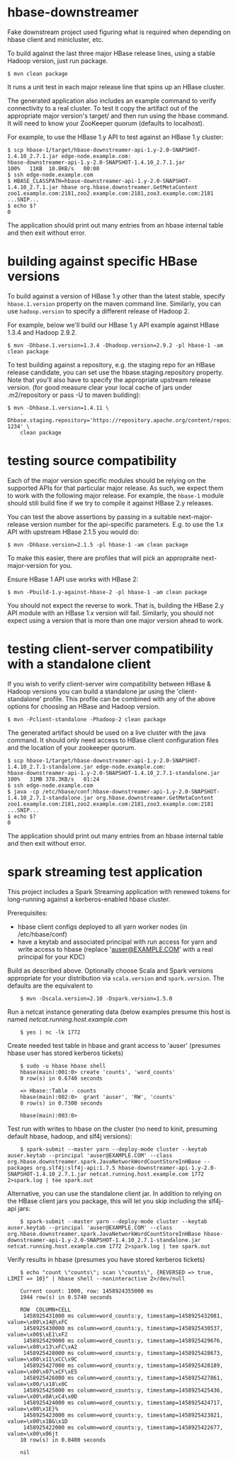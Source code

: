 hbase-downstreamer
==================

Fake downstream project used figuring what is required when depending on hbase client and minicluster, etc.

To build against the last three major HBase release lines, using a stable Hadoop version, just run package.

    $ mvn clean package

It runs a unit test in each major release line that spins up an HBase cluster.

The generated application also includes an example command to verify connectivity to a real cluster.
To test it copy the artifact out of the appropriate major version's target/ and then run using the hbase command. It will need to know
your ZooKeeper quorum (defaults to localhost).

For example, to use the HBase 1.y API to test against an HBase 1.y cluster:

    $ scp hbase-1/target/hbase-downstreamer-api-1.y-2.0-SNAPSHOT-1.4.10_2.7.1.jar edge-node.example.com:
    hbase-downstreamer-api-1.y-2.0-SNAPSHOT-1.4.10_2.7.1.jar                                                             100%   11KB  10.8KB/s   00:00
    $ ssh edge-node.example.com
    $ HBASE_CLASSPATH=hbase-downstreamer-api-1.y-2.0-SNAPSHOT-1.4.10_2.7.1.jar hbase org.hbase.downstreamer.GetMetaContent zoo1.example.com:2181,zoo2.example.com:2181,zoo3.example.com:2181
    ...SNIP...
    $ echo $?
    0


The application should print out many entries from an hbase internal table and then exit without error.

building against specific HBase versions
===============================

To build against a version of HBase 1.y other than the latest stable, specify `hbase.1.version`
property on the maven command line. Similarly, you can use `hadoop.version` to specify a different
release of Hadoop 2.

For example, below we'll build our HBase 1.y API example against HBase 1.3.4 and Hadoop 2.9.2.

    $ mvn -Dhbase.1.version=1.3.4 -Dhadoop.version=2.9.2 -pl hbase-1 -am clean package

To test building against a repository, e.g. the staging repo for an HBase release candidate, you can
set use the hbase.staging.repository property. Note that you'll also have to specify the appropriate
upstream release version. (for good measure clear your local cache of jars under .m2/repository or
pass -U to maven building):

    $ mvn -Dhbase.1.version=1.4.11 \
        -Dhbase.staging.repository='https://repository.apache.org/content/repositories/orgapachehbase-1234' \
        clean package

testing source compatibility
===========================

Each of the major version specific modules should be relying on the supported APIs for that particular major release. As such, we expect them to work with the following major release. For example, the `hbase-1` module should still build fine if we try to compile it against HBase 2.y releases.

You can test the above assertions by passing in a suitable next-major-release version number for the api-specific parameters. E.g. to use the 1.x API with upstream HBase 2.1.5 you would do:

    $ mvn -Dhbase.version=2.1.5 -pl hbase-1 -am clean package

To make this easier, there are profiles that will pick an appropraite next-major-version for you.

Ensure HBase 1 API use works with HBase 2:

    $ mvn -Pbuild-1.y-against-hbase-2 -pl hbase-1 -am clean package

You should not expect the reverse to work. That is, building the HBase 2.y API module with an HBase 1.x version will fail. Similarly, you should not expect using a version that is more than one major version ahead to work.

testing client-server compatibility with a standalone client
============================================================

If you wish to verify client-server wire compatibility between HBase & Hadoop versions you can
build a standalone jar using the 'client-standalone' profile. This profile can be combined with any of the
above options for choosing an HBase and Hadoop version.

    $ mvn -Pclient-standalone -Phadoop-2 clean package

The generated artifact should be used on a live cluster with the java command. It should only need
access to HBase client configuration files and the location of your zookeeper quorum.

    $ scp hbase-1/target/hbase-downstreamer-api-1.y-2.0-SNAPSHOT-1.4.10_2.7.1-standalone.jar edge-node.example.com:
    hbase-downstreamer-api-1.y-2.0-SNAPSHOT-1.4.10_2.7.1-standalone.jar                                                  100%   31MB 378.3KB/s   01:24
    $ ssh edge-node.example.com
    $ java -cp /etc/hbase/conf:hbase-downstreamer-api-1.y-2.0-SNAPSHOT-1.4.10_2.7.1-standalone.jar org.hbase.downstreamer.GetMetaContent zoo1.example.com:2181,zoo2.example.com:2181,zoo3.example.com:2181
    ...SNIP...
    $ echo $?
    0

The application should print out many entries from an hbase internal table and then exit without error.

spark streaming test application
================================

This project includes a Spark Streaming application with renewed tokens for long-running against a kerberos-enabled hbase cluster.

Prerequisites:
    
  - hbase client configs deployed to all yarn worker nodes (in /etc/hbase/conf)
  - have a keytab and associated principal with run access for yarn and write access to hbase (replace 'auser@EXAMPLE.COM' with a real principal for your KDC)

Build as described above. Optionally choose Scala and Spark versions appropriate for your distribution via `scala.version` and `spark.version`. The defaults are the equivalent to
    
        $ mvn -Dscala.version=2.10 -Dspark.version=1.5.0
    
Run a netcat instance generating data (below examples presume this host is named _netcat.running.host.example.com_
    
        $ yes | nc -lk 1772

Create needed test table in hbase and grant access to 'auser' (presumes hbase user has stored kerberos tickets)

        $ sudo -u hbase hbase shell
        hbase(main):001:0> create 'counts', 'word_counts'
        0 row(s) in 0.6740 seconds

        => Hbase::Table - counts
        hbase(main):002:0>  grant 'auser', 'RW', 'counts'
        0 row(s) in 0.7300 seconds

        hbase(main):003:0>

Test run with writes to hbase on the cluster (no need to kinit, presuming default hbase, hadoop, and slf4j versions):

        $ spark-submit --master yarn --deploy-mode cluster --keytab auser.keytab --principal 'auser@EXAMPLE.COM' --class org.hbase.downstreamer.spark.JavaNetworkWordCountStoreInHBase --packages org.slf4j:slf4j-api:1.7.5 hbase-downstreamer-api-1.y-2.0-SNAPSHOT-1.4.10_2.7.1.jar netcat.running.host.example.com 1772 2>spark.log | tee spark.out

Alternative, you can use the standalone client jar. In addition to relying on the HBase client jars you package, this will let you skip including the slf4j-api jars:

        $ spark-submit --master yarn --deploy-mode cluster --keytab auser.keytab --principal 'auser@EXAMPLE.COM' --class org.hbase.downstreamer.spark.JavaNetworkWordCountStoreInHBase hbase-downstreamer-api-1.y-2.0-SNAPSHOT-1.4.10_2.7.1-standalone.jar netcat.running.host.example.com 1772 2>spark.log | tee spark.out

Verify results in hbase (presumes you have stored kerberos tickets)

        $ echo "count \"counts\"; scan \"counts\", {REVERSED => true, LIMIT => 10}" | hbase shell --noninteractive 2>/dev/null

        Current count: 1000, row: 1458924355000 ms
        1944 row(s) in 0.5740 seconds

        ROW  COLUMN+CELL
         1458925431000 ms column=word_counts:y, timestamp=1458925432081, value=\x00\x14@\xFC
         1458925430000 ms column=word_counts:y, timestamp=1458925430537, value=\x00$\xE1\xF2
         1458925429000 ms column=word_counts:y, timestamp=1458925429676, value=\x00\x13\xFC\xA2
         1458925428000 ms column=word_counts:y, timestamp=1458925428673, value=\x00\x11\xCC\x9C
         1458925427000 ms column=word_counts:y, timestamp=1458925428189, value=\x00\x07\xCF\xE5
         1458925426000 ms column=word_counts:y, timestamp=1458925427861, value=\x00/\x18\x0C
         1458925425000 ms column=word_counts:y, timestamp=1458925425436, value=\x00\x0A\xC4\x0D
         1458925424000 ms column=word_counts:y, timestamp=1458925424717, value=\x00\x1E}%
         1458925423000 ms column=word_counts:y, timestamp=1458925423821, value=\x00\x1B&\x1D
         1458925422000 ms column=word_counts:y, timestamp=1458925422677, value=\x00\x06jt
        10 row(s) in 0.0400 seconds

        nil


